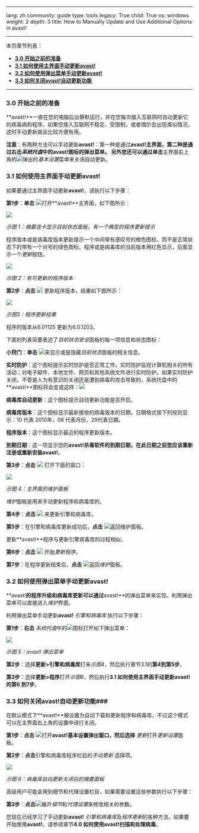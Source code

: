 

---

lang: zh
community: guide
type: tools
legacy: True
child: True
os: windows
weight: 2
depth: 3
title: How to Manually Update and Use Additional Options in avast!

---

本页章节列表：  

- [**3.0 开始之前的准备**](#3.0)
- [**3.1 如何使用主界面手动更新avast!**](#3.1)
- [**3.2 如何使用弹出菜单手动更新avast!**](#3.2)
- [**3.3 如何关闭avast!自动更新功能**](#3.3)

----

<a name="3.0"></a>
### 3.0 开始之前的准备 ###

**avast!**一直在您的电脑后台静默运行，并在您每次接入互联网时自动更新它的病毒病和程序。如果您接入互联网不稳定、受限制，或者偶尔会出现类似情况，这时手动更新就会比较方便有用。

**注意**：有两种方法可以手动更新**avast!**：第一种是通过**avast!**主界面，第二种是通过右击*系统托盘*中的**avast!**图标的弹出菜单。 另外您还可以通过**单击**主界面右上角的![](/sbox/screen/avast-zh/90.png)弹出的*基本设置*菜单来关闭自动更新。

<a name="3.1"></a>
### 3.1 如何使用主界面手动更新avast! ###

如果要通过主界面手动更新**avast!**，请执行以下步骤：

**第1步**：**单击** ![](/sbox/screen/avast-zh/40.png)打开**avast!**主界面，如下图所示：

![](/sbox/screen/avast-zh/41.png)

*示图 1：摘要选卡显示目前状态面板，有一个典型的程序更新提示*

程序版本或是病毒库版本更新提示一个中间带有感叹号的橙色图标，而不是正常状态下的带有一个对号的绿色图标。程序或是病毒库的当前版本用红色显示，后面显示一个*更新*按钮。

![](/sbox/screen/avast-zh/42.png)

*示图 2：有可更新的程序版本*

**第2步**：**点击** ![](/sbox/screen/avast-zh/43.png) 更新程序版本，结果如下图所示：

![](/sbox/screen/avast-zh/44.png)

*示图3：程序更新结果*

程序的版本从6.01125 更新为6.0.1203。

下面的列表简要表述了*目前状态安全*面板的每一项信息和状态图标：

**小窍门**：**单击** ![](/sbox/screen/avast-zh/14.png)来显示或是隐藏*目前状态*面板的相关信息。

**实时防护**：这个图标提示实时防护是否正常工作。实时防护监视计算机相关的所有活动；对电子邮件、本地文件、网页和其他系统文件进行实时防护。如果实时防护关闭，不管是人为有意识的关闭还是遭到病毒的攻击导致的，系统托盘中的**avast!**图标将会变成这样：![](/sbox/screen/avast-zh/40.png)

**病毒库自动更新**：这个图标提示自动更新功能是否开启。 

**病毒库版本**：这个图标显示最新接收的病毒版本的日期。日期格式按下列规则显示：10 代表 2010年，06 代表月份，29代表日期。 

**程序版本**：这个图标显示最近的程序更新版本。

**到期日期**：这一项显示您的**avast!**杀毒软件的到期日期，在此日期之前您应该重新注册或重新安装**avast!**。

**第3步**：**点击** ![](/sbox/screen/avast-zh/46.png) 打开下面的窗口：

![](/sbox/screen/avast-zh/47.png)

*示图 4：主界面的维护面板*

*维护*面板是用来手动更新程序和病毒库的。 

**第4步**：**点击** ![](/sbox/screen/avast-zh/48.png) 来更新引擎和病毒库。

**第5步**：在引擎和病毒库更新成功后，**点击** ![](/sbox/screen/avast-zh/51.png)返回维护面板。

更新**avast!**程序与更新引擎病毒库的过程相似。

**第6步**：**点击** ![](/sbox/screen/avast-zh/52.png) 开始*更新程序*。 
 
**第7步**：在程序更新结束后，**点击** ![](/sbox/screen/avast-zh/51.png)返回*维护*面板。 

<a name="3.2"></a>
### 3.2 如何使用弹出菜单手动更新avast! ###

**avast!**的程序升级和病毒库更新可以通过**avast!**的弹出菜单来实现。利用弹出菜单可以直接进入*维护*界面。  

利用弹出菜单手动更新**avast!** *引擎和病毒库* 执行以下步骤：

**第1步**：**右击** *系统托盘*中的![](/sbox/screen/avast-zh/40.png)图标打开如下弹出菜单：

![](/sbox/screen/avast-zh/55.png)

*示图 5：avast! 弹出菜单*

**第2步**：选择**更新>引擎和病毒库**打来*示图4*，然后执行章节3.1的**第4到第5步**。 

**第3步**：选择**更新>程序**打开*示图6*，然后执行**3.1 如何使用主界面手动更新avast!**的**第6 到7步**。

<a name="3.3"></a>
### 3.3 如何关闭avast!自动更新功能###

在默认模式下**avast!**被设置为自动下载和更新程序和病毒库，不过这个模式可以在主界面右上角的设置中进行关闭。

**第1步**：**点击** ![](/sbox/screen/avast-zh/90.png)打开**avast!**基本设置弹出窗口，然后**选择** *更新*打开*更新设置*面板。 

**第2步**：**点击**引擎和病毒库程序栏目的*手动更新* 选择项。

![](/sbox/screen/avast-zh/91.png)

*示图 6：病毒库自动更新关闭后的摘要面板*

高级用户可能会用到细节和代理设置栏目，如果需要设置这些参数执行以下步骤：

**第3步**：**点击**![](/sbox/screen/avast-zh/92.png)展开*细节*和*代理设置*来修改相关的参数。 

您现在已经学习了手动更新**avast!** *引擎和病毒库*及*程序更新*的各种方法。如果要开始使用**avast!**，请参阅章节**4.0 如何使用avast!扫描和处理病毒**。


